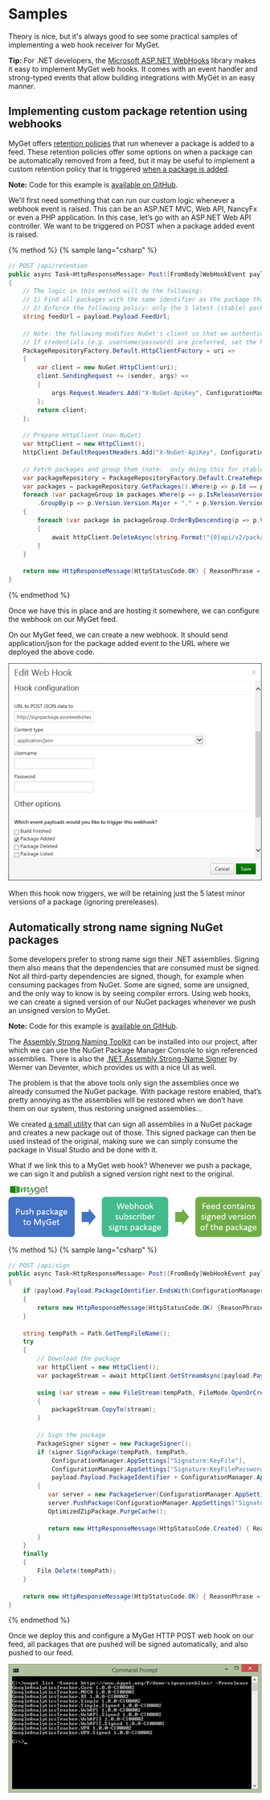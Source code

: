 # Samples

Theory is nice, but it's always good to see some practical samples of implementing a web hook receiver for MyGet.

<p class="alert alert-success">
<strong>Tip:</strong> For .NET developers, the <a href="https://github.com/aspnet/WebHooks">Microsoft ASP.NET WebHooks</a> library makes it easy to implement MyGet web hooks. It comes with an event handler and strong-typed events that allow building integrations with MyGet in an easy manner.
</p>

## Implementing custom package retention using webhooks

MyGet offers [retention policies](todo) that run whenever a package is added to a feed. These retention policies offer some options on when a package can be automatically removed from a feed, but it may be useful to implement a custom retention policy that is triggered [when a package is added](webhooks.md#package-added).

<p class="alert alert-info">
<strong>Note:</strong> Code for this example is <a href="https://github.com/MyGet/webhooks-custom-retention">available on GitHub</a>.
</p>

We'll first need something that can run our custom logic whenever a webhook event is raised. This can be an ASP.NET MVC, Web API, NancyFx or even a PHP application. In this case, let’s go with an ASP.NET Web API controller. We want to be triggered on POST when a package added event is raised.

{% method %}
{% sample lang="csharp" %}
```csharp
// POST /api/retention
public async Task<HttpResponseMessage> Post([FromBody]WebHookEvent payload)
{
    // The logic in this method will do the following:
    // 1) Find all packages with the same identifier as the package that was added to the originating feed
    // 2) Enforce the following policy: only the 5 latest (stable) packages matching the same minor version may remain on the feed. Others should be removed.
    string feedUrl = payload.Payload.FeedUrl;

    // Note: the following modifies NuGet's client so that we authenticate every request using the API key.
    // If credentials (e.g. username/password) are preferred, set the NuGet.HttpClient.DefaultCredentialProvider instead.
    PackageRepositoryFactory.Default.HttpClientFactory = uri =>
    {
        var client = new NuGet.HttpClient(uri);
        client.SendingRequest += (sender, args) =>
        {
            args.Request.Headers.Add("X-NuGet-ApiKey", ConfigurationManager.AppSettings["Retention:NuGetFeedApiKey"]);
        };
        return client;
    };

    // Prepare HttpClient (non-NuGet)
    var httpClient = new HttpClient();
    httpClient.DefaultRequestHeaders.Add("X-NuGet-ApiKey", ConfigurationManager.AppSettings["Retention:NuGetFeedApiKey"]);

    // Fetch packages and group them (note:  only doing this for stable packages, ignoring prerelease)
    var packageRepository = PackageRepositoryFactory.Default.CreateRepository(feedUrl);
    var packages = packageRepository.GetPackages().Where(p => p.Id == payload.Payload.PackageIdentifier).ToList();
    foreach (var packageGroup in packages.Where(p => p.IsReleaseVersion())
        .GroupBy(p => p.Version.Version.Major + "." + p.Version.Version.Minor))
    {
        foreach (var package in packageGroup.OrderByDescending(p => p.Version).Skip(5))
        {
            await httpClient.DeleteAsync(string.Format("{0}api/v2/package/{1}/{2}?hardDelete=true", feedUrl, package.Id, package.Version));
        }
    }

    return new HttpResponseMessage(HttpStatusCode.OK) { ReasonPhrase = "Custom retention policy applied." };
}
```
{% endmethod %}

Once we have this in place and are hosting it somewhere, we can configure the webhook on our MyGet feed.

On our MyGet feed, we can create a new webhook. It should send application/json for the package added event to the URL where we deployed the above code.

![Create webhook in MyGet](assets/create-webhook.png)

When this hook now triggers, we will be retaining just the 5 latest minor versions of a package (ignoring prereleases).

## Automatically strong name signing NuGet packages

Some developers prefer to strong name sign their .NET assemblies. Signing them also means that the dependencies that are consumed must be signed. Not all third-party dependencies are signed, though, for example when consuming packages from NuGet. Some are signed, some are unsigned, and the only way to know is by seeing compiler errors. Using web hooks, we can create a signed version of our NuGet packages whenever we push an unsigned version to MyGet.

<p class="alert alert-info">
<strong>Note:</strong> Code for this example is <a href="https://github.com/MyGet/webhooks-sign-package">available on GitHub</a>.
</p>

The [Assembly Strong Naming Toolkit](https://www.nuget.org/packages/Nivot.StrongNaming/) can be installed into our project, after which we can use the NuGet Package Manager Console to sign referenced assemblies. There is also the [.NET Assembly Strong-Name Signer](http://brutaldev.com/post/2013/10/18/NET-Assembly-Strong-Name-Signer) by Werner van Deventer, which provides us with a nice UI as well.

The problem is that the above tools only sign the assemblies once we already consumed the NuGet package. With package restore enabled, that’s pretty annoying as the assemblies will be restored when we don’t have them on our system, thus restoring unsigned assemblies...

We created [a small utility](https://github.com/maartenba/nuget-signature) that can sign all assemblies in a NuGet package and creates a new package out of those. This signed package can then be used instead of the original, making sure we can simply consume the package in Visual Studio and be done with it.

What if we link this to a MyGet web hook? Whenever we push a package, we can sign it and publish a signed version right next to the original.

![Signing NuGet package with MyGet web hook](assets/signing-flow.png)

{% method %}
{% sample lang="csharp" %}
```csharp
// POST /api/sign
public async Task<HttpResponseMessage> Post([FromBody]WebHookEvent payload)
{
    if (payload.Payload.PackageIdentifier.EndsWith(ConfigurationManager.AppSettings["Signature:PackageIdSuffix"]))
    {
        return new HttpResponseMessage(HttpStatusCode.OK) {ReasonPhrase = "Package is already signed. "};
    }

    string tempPath = Path.GetTempFileName();
    try
    {
        // Download the package
        var httpClient = new HttpClient();
        var packageStream = await httpClient.GetStreamAsync(payload.Payload.PackageDownloadUrl);

        using (var stream = new FileStream(tempPath, FileMode.OpenOrCreate, FileAccess.Write))
        {
            packageStream.CopyTo(stream);
        }

        // Sign the package
        PackageSigner signer = new PackageSigner();
        if (signer.SignPackage(tempPath, tempPath,
            ConfigurationManager.AppSettings["Signature:KeyFile"],
            ConfigurationManager.AppSettings["Signature:KeyFilePassword"],
            payload.Payload.PackageIdentifier + ConfigurationManager.AppSettings["Signature:PackageIdSuffix"]))
        {
           var server = new PackageServer(ConfigurationManager.AppSettings["Signature:NuGetFeedUrl"], "Signature/1.0");
           server.PushPackage(ConfigurationManager.AppSettings["Signature:NuGetFeedApiKey"], new OptimizedZipPackage(tempPath), new FileInfo(tempPath).Length, 60 * 1000, true);
           OptimizedZipPackage.PurgeCache();

           return new HttpResponseMessage(HttpStatusCode.Created) { ReasonPhrase = "Package has been signed." };
        }
    }
    finally
    {
        File.Delete(tempPath);
    }

    return new HttpResponseMessage(HttpStatusCode.OK) { ReasonPhrase = "Package is already signed." };
}
```
{% endmethod %}

Once we deploy this and configure a MyGet HTTP POST web hook on our feed, all packages that are pushed will be signed automatically, and also pushed to our feed.

![Signed packages on feed](assets/signed-packages-on-feed.png)